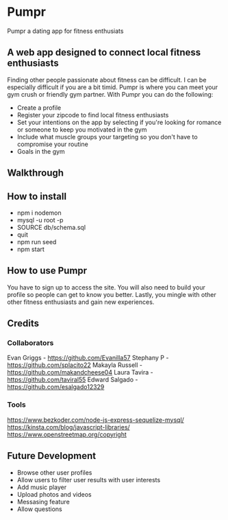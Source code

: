 # Pumpr

Pumpr a dating app for fitness enthusiats

## A web app designed to connect local fitness enthusiasts

Finding other people passionate about fitness can be difficult. I can be especially difficult if you are a bit timid.
Pumpr is where you can meet your gym crush or friendly gym partner. With Pumpr you can do the following:

* Create a profile
* Register your zipcode to find local fitness enthusiasts
* Set your intentions on the app by selecting if you're looking for romance or someone to keep you motivated in the gym
* Include what muscle groups your targeting so you don't have to compromise your routine
* Goals in the gym

## Walkthrough



## How to install

* npm i nodemon
* mysql -u root -p
* SOURCE db/schema.sql
* quit
* npm run seed
* npm start

## How to use Pumpr

You have to sign up to access the site. You will also need to build your profile so people can get to know you better. Lastly,
you mingle with other other fitness enthusiasts and gain new experiences.

## Credits

### Collaborators
Evan Griggs - https://github.com/Evanilla57
Stephany P - https://github.com/splacito22
Makayla Russell - https://github.com/makandcheese04
Laura Tavira - https://github.com/taviral55
Edward Salgado - https://github.com/esalgado12329

### Tools
https://www.bezkoder.com/node-js-express-sequelize-mysql/
https://kinsta.com/blog/javascript-libraries/
https://www.openstreetmap.org/copyright

## Future Development 

* Browse other user profiles
* Allow users to filter user results with user interests
* Add music player
* Upload photos and videos
* Messasing feature
* Allow questions 
